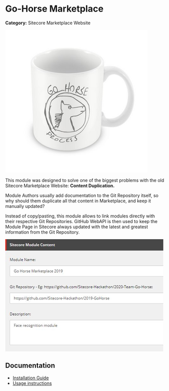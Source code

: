 # Go-Horse Marketplace

**Category:** Sitecore Marketplace Website

![Go Horse](documentation/images/gohorse.jpg?raw=true "Go Horse") 

This module was designed to solve one of the biggest problems with the old Sitecore Marketplace Website: **Content Duplication.**

Module Authors usually add documentation to the Git Repository itself, so why should them duplicate all that content 
in Marketplace, and keep it manually updated? 

Instead of copy/pasting, this module allows to link modules directly with their respective Git Repositories. 
GitHub WebAPI is then used to keep the Module Page in Sitecore always updated with the latest 
and greatest information from the Git Repository.

![Module fields](documentation/images/modulefields.jpg?raw=true "Module fields") 

## Documentation

* [Installation Guide](documentation/installation.md)
* [Usage instructions](documentation/usage.md)